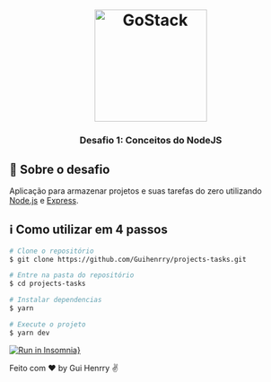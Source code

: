 <h1 align="center">
    <img alt="GoStack" src="https://rocketseat-cdn.s3-sa-east-1.amazonaws.com/bootcamp-header.png" width="200px" />
</h1>

<h3 align="center">
  Desafio 1: Conceitos do NodeJS
</h3>

## :rocket: Sobre o desafio

Aplicação para armazenar projetos e suas tarefas do zero utilizando [Node.js](https://nodejs.org/en/) e [Express](https://expressjs.com/pt-br/).

## :information_source: Como utilizar em 4 passos

```bash
# Clone o repositório
$ git clone https://github.com/Guihenrry/projects-tasks.git

# Entre na pasta do repositório
$ cd projects-tasks

# Instalar dependencias
$ yarn

# Execute o projeto
$ yarn dev
```

[![Run in Insomnia}](https://insomnia.rest/images/run.svg)](https://insomnia.rest/run/?label=projects-tasks&uri=https%3A%2F%2Fraw.githubusercontent.com%2FGuihenrry%2Fprojects-tasks%2Fmaster%2Finsomnia.json)

Feito com ♥ by Gui Henrry ✌
